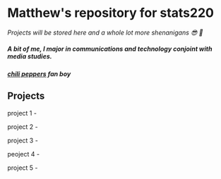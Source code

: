 <h1>Matthew's repository for stats220</h1>
<i>Projects will be stored here and a whole lot more shenanigans &#128526 &#128511; </i>
<h5>A bit of me, I major in communications and technology conjoint with media studies.</h5>
<h5><a href="https://cdn.mos.cms.futurecdn.net/5bae7c177ae4fed1112fb2bbc259b2fc.jpg">chili peppers</a> fan boy</h5>
<h2>Projects</h2>
<p>project 1 -</p>
<p>project 2 -</p>
<p>project 3 -</p>
<p>peoject 4 -</p>
<p>project 5 -</p>

<!---
matthewmalingin/matthewmalingin is a ✨ special ✨ repository because its `README.md` (this file) appears on your GitHub profile.
You can click the Preview link to take a look at your changes.
--->
